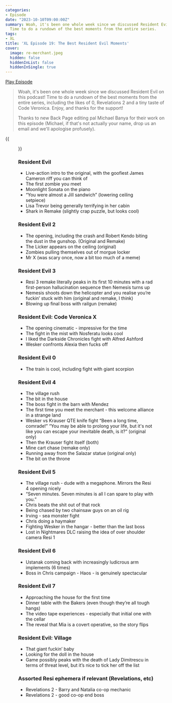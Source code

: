 ```yaml
---
categories:
- Episode
date: "2023-10-10T09:00:00Z"
summary: Woah, it's been one whole week since we discussed Resident Evil on this podcast!
  Time to do a rundown of the best moments from the entire series.
tags:
- XL
title: 'XL Episode 19: The Best Resident Evil Moments'
cover: 
  image: re-merchant.jpeg
  hidden: false
  hiddenInList: false
  hiddenInSingle: true
---
```


[Play Episode](https://www.patreon.com/posts/xl-episode-19-90669175)
> Woah, it's been one whole week since we discussed Resident Evil on this podcast! Time to do a rundown of the best moments from the entire series, including the likes of 0, Revelations 2 and a tiny taste of Code Veronica. Enjoy, and thanks for the support!
> 
> Thanks to new Back Page editing pal Michael Banya for their work on this episode (Michael, if that's not actually your name, drop us an email and we'll apologise profusely).

{{<figure 
  src="re-merchant.jpeg" 
  caption="Image Credit: Chris Doherty" 
  alt="What are you buying?">}}


### Resident Evil
- Live-action intro to the original, with the goofiest James Cameron riff you can think of
- The first zombie you meet
- Moonlight Sonata on the piano
- “You were almost a Jill sandwich” (lowering ceiling setpiece)
- Lisa Trevor being generally terrifying in her cabin
- Shark in Remake (slightly crap puzzle, but looks cool)

### Resident Evil 2
- The opening, including the crash and Robert Kendo biting the dust in the gunshop. (Original and Remake)
- The Licker appears on the ceiling (original)
- Zombies pulling themselves out of morgue locker
- Mr X (was scary once, now a bit too much of a meme)

### Resident Evil 3
- Resi 3 remake literally peaks in its first 10 minutes with a rad first-person hallucination sequence then Nemesis turns up
- Nemesis shoots down the helicopter and you realise you’re fuckin’ stuck with him (original and remake, I think)
- Blowing up final boss with railgun (remake)

### Resident Evil: Code Veronica X
- The opening cinematic - impressive for the time
- The fight in the mist with Nosferatu looks cool
- I liked the Darkside Chronicles fight with Alfred Ashford
- Wesker confronts Alexia then fucks off

### Resident Evil 0
- The train is cool, including fight with giant scorpion

### Resident Evil 4
- The village rush
- The bit in the house
- The boss fight in the barn with Mendez
- The first time you meet the merchant - this welcome alliance in a strange land
- Wesker vs Krauser QTE knife fight “Been a long time, comrade!” “You may be able to prolong your life, but it's not like you can escape your inevitable death, is it?” (original only)
- Then the Krauser fight itself (both)
- Mine cart chase (remake only)
- Running away from the Salazar statue (original only)
- The bit on the throne

### Resident Evil 5
- The village rush - dude with a megaphone. Mirrors the Resi 4 opening nicely
- “Seven minutes. Seven minutes is all I can spare to play with you.”
- Chris beats the shit out of that rock
- Being chased by two chainsaw guys on an oil rig
- Irving - sea monster fight
- Chris doing a haymaker
- Fighting Wesker in the hangar - better than the last boss
- Lost in Nightmares DLC raising the idea of over shoulder camera Resi 1

### Resident Evil 6
- Ustanak coming back with increasingly ludicrous arm implements (6 times)
- Boss in Chris campaign - Haos - is genuinely spectacular

### Resident Evil 7
- Approaching the house for the first time
- Dinner table with the Bakers (even though they’re all tough hangs)
- The video tape experiences - especially that initial one with the cellar
- The reveal that Mia is a covert operative, so the story flips

### Resident Evil: Village
- That giant fuckin’ baby
- Looking for the doll in the house
- Game possibly peaks with the death of Lady Dimitrescu in terms of threat level, but it’s nice to tick her off the list

### Assorted Resi ephemera if relevant (Revelations, etc)
- Revelations 2 - Barry and Natalia co-op mechanic
- Revelations 2 - good co-op end boss
